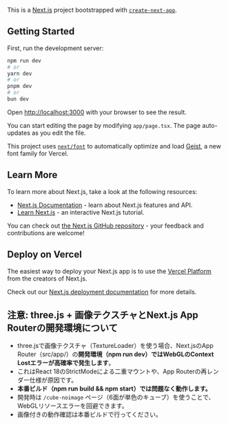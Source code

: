 This is a [Next.js](https://nextjs.org) project bootstrapped with [`create-next-app`](https://nextjs.org/docs/app/api-reference/cli/create-next-app).

## Getting Started

First, run the development server:

```bash
npm run dev
# or
yarn dev
# or
pnpm dev
# or
bun dev
```

Open [http://localhost:3000](http://localhost:3000) with your browser to see the result.

You can start editing the page by modifying `app/page.tsx`. The page auto-updates as you edit the file.

This project uses [`next/font`](https://nextjs.org/docs/app/building-your-application/optimizing/fonts) to automatically optimize and load [Geist](https://vercel.com/font), a new font family for Vercel.

## Learn More

To learn more about Next.js, take a look at the following resources:

- [Next.js Documentation](https://nextjs.org/docs) - learn about Next.js features and API.
- [Learn Next.js](https://nextjs.org/learn) - an interactive Next.js tutorial.

You can check out [the Next.js GitHub repository](https://github.com/vercel/next.js) - your feedback and contributions are welcome!

## Deploy on Vercel

The easiest way to deploy your Next.js app is to use the [Vercel Platform](https://vercel.com/new?utm_medium=default-template&filter=next.js&utm_source=create-next-app&utm_campaign=create-next-app-readme) from the creators of Next.js.

Check out our [Next.js deployment documentation](https://nextjs.org/docs/app/building-your-application/deploying) for more details.

## 注意: three.js + 画像テクスチャとNext.js App Routerの開発環境について

- three.jsで画像テクスチャ（TextureLoader）を使う場合、Next.jsのApp Router（src/app/）の**開発環境（npm run dev）ではWebGLのContext Lostエラーが高確率で発生します**。
- これはReact 18のStrictModeによる二重マウントや、App Routerの再レンダー仕様が原因です。
- **本番ビルド（npm run build && npm start）では問題なく動作します。**
- 開発時は `/cube-noimage` ページ（6面が単色のキューブ）を使うことで、WebGLリソースエラーを回避できます。
- 画像付きの動作確認は本番ビルドで行ってください。
